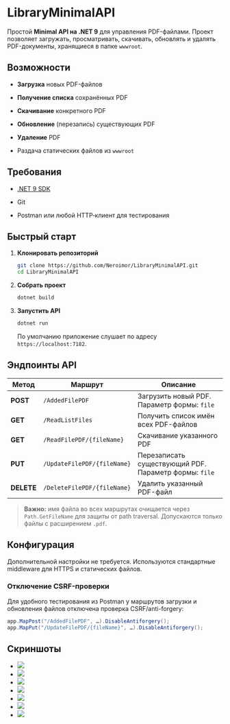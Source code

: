 # LibraryMinimalAPI

Простой **Minimal API на .NET 9** для управления PDF-файлами. Проект позволяет загружать, просматривать, скачивать, обновлять и удалять PDF-документы, хранящиеся в папке `wwwroot`.

## Возможности

- **Загрузка** новых PDF-файлов
    
- **Получение списка** сохранённых PDF
    
- **Скачивание** конкретного PDF
    
- **Обновление** (перезапись) существующих PDF
    
- **Удаление** PDF
    
- Раздача статических файлов из `wwwroot`
    

## Требования

- [.NET 9 SDK](https://dotnet.microsoft.com/download)
    
- Git
    
- Postman или любой HTTP‑клиент для тестирования
    

## Быстрый старт

1. **Клонировать репозиторий**
    
    ```bash
    git clone https://github.com/Neroimor/LibraryMinimalAPI.git
    cd LibraryMinimalAPI
    ```
    
2. **Собрать проект**
    
    ```bash
    dotnet build
    ```
    
3. **Запустить API**
    
    ```bash
    dotnet run
    ```
    
    По умолчанию приложение слушает по адресу `https://localhost:7182`.
    

## Эндпоинты API

|Метод|Маршрут|Описание|
|---|---|---|
|**POST**|`/AddedFilePDF`|Загрузить новый PDF. Параметр формы: `file`|
|**GET**|`/ReadListFiles`|Получить список имён всех PDF-файлов|
|**GET**|`/ReadFilePDF/{fileName}`|Скачивание указанного PDF|
|**PUT**|`/UpdateFilePDF/{fileName}`|Перезаписать существующий PDF. Параметр формы: `file`|
|**DELETE**|`/DeleteFilePDF/{fileName}`|Удалить указанный PDF-файл|

> **Важно:** имя файла во всех маршрутах очищается через `Path.GetFileName` для защиты от path traversal. Допускаются только файлы с расширением `.pdf`.

## Конфигурация

Дополнительной настройки не требуется. Используются стандартные middleware для HTTPS и статических файлов.

### Отключение CSRF-проверки

Для удобного тестирования из Postman у маршрутов загрузки и обновления файлов отключена проверка CSRF/anti-forgery:

```csharp
app.MapPost("/AddedFilePDF", …).DisableAntiforgery();
app.MapPut("/UpdateFilePDF/{fileName}", …).DisableAntiforgery();
```

## Скриншоты

- ![](https://raw.githubusercontent.com/Neroimor/LibraryMinimalAPI/master/screenshots/Pasted%20image%2020250714110601.png)
- ![](https://raw.githubusercontent.com/Neroimor/LibraryMinimalAPI/master/screenshots/Pasted%20image%2020250714110806.png)
- ![](https://raw.githubusercontent.com/Neroimor/LibraryMinimalAPI/master/screenshots/Pasted%20image%2020250714110816.png)
- ![](https://raw.githubusercontent.com/Neroimor/LibraryMinimalAPI/master/screenshots/Pasted%20image%2020250714111004.png)
- ![](https://raw.githubusercontent.com/Neroimor/LibraryMinimalAPI/master/screenshots/Pasted%20image%2020250714111422.png)
- ![](https://raw.githubusercontent.com/Neroimor/LibraryMinimalAPI/master/screenshots/Pasted%20image%2020250714111519.png)
- ![](https://raw.githubusercontent.com/Neroimor/LibraryMinimalAPI/master/screenshots/Pasted%20image%2020250714111538.png)


